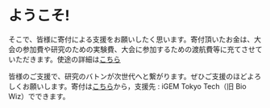 # ようこそ!
<!-- これはiGEM TokyoTechの新しいホームページです. -->

<!-- 　iGEM TokyoTechの活動はこれまで大学からの資金支援により成り立っていましたが、大学の方針変更により大半の援助が打ち切られてしまい、大会の参加費(約77万円)すら支払いの目途が立っていないという状況です。このままでは大会に出場することはおろか、プロジェクトを遂行することすらかなわないといった状態となっております。この状態が続くと弊団体は存続することができなくなり、未来の東工大生が学部生のうちから研究する手段が一つ消滅してしまいます。 -->

<!-- そこで、皆様に寄付による支援をお願いしたく思います。寄付頂いたお金は、大会の参加費や研究のための実験費、大会に参加するための渡航費等に充てさせていただきます。使途の詳細は[こちら](https://www.igemtokyotech.org/finance/) -->

そこで、皆様に寄付による支援をお願いしたく思います。寄付頂いたお金は、大会の参加費や研究のための実験費、大会に参加するための渡航費等に充てさせていただきます。使途の詳細は[こちら](https://www.igemtokyotech.org/finance/)

皆様のご支援で、研究のバトンが次世代へと繋がります。ぜひご支援のほどよろしくお願いします。寄付は[こちら](https://fundexapp.jp/titech/exp/explanation.htm?purposeCode=500000&supportCode=504400)から，支援先 : iGEM Tokyo Tech（旧 Bio Wiz）でできます。
